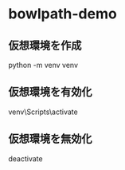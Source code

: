 # bowlpath-demo

## 仮想環境を作成

python -m venv venv

## 仮想環境を有効化

venv\Scripts\activate

## 仮想環境を無効化

deactivate
